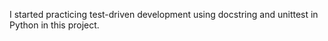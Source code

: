 I started practicing test-driven development using docstring and unittest in Python in this project.
